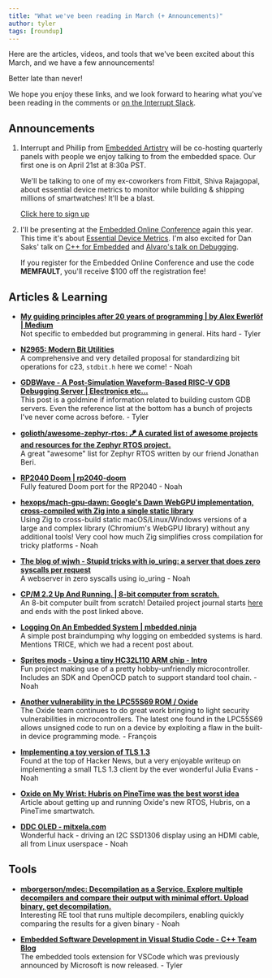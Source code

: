 ```yaml
---
title: "What we've been reading in March (+ Announcements)"
author: tyler
tags: [roundup]
---
```


<!-- excerpt start -->

Here are the articles, videos, and tools that we've been excited about this
March, and we have a few announcements!

Better late than never!

<!-- excerpt end -->

We hope you enjoy these links, and we look forward to hearing what you've been
reading in the comments or [on the Interrupt Slack](https://interrupt-slack.herokuapp.com/).

## Announcements

1. Interrupt and Phillip from [Embedded Artistry](https://embeddedartistry.com) will be co-hosting quarterly panels with people we enjoy talking to from the embedded space. Our first one is on April 21st at 8:30a PST. 

    We'll be talking to one of my ex-coworkers from Fitbit, Shiva Rajagopal, about essential device metrics to monitor while building & shipping millions of smartwatches! It'll be a blast. 

    [Click here to sign up](https://go.memfault.com/embedded-device-observability-metrics-panel)

2. I'll be presenting at the [Embedded Online Conference](https://www.embeddedonlineconference.com/) again this year. This time it's about [Essential Device Metrics](https://www.embeddedonlineconference.com/session/Essential_Device_and_Firmware_Metrics). I'm also excited for Dan Saks' talk on [C++ for Embedded](https://www.embeddedonlineconference.com/workshop/What_Cplusplus_Can_Do_For_Embedded_Systems) and [Alvaro's talk on Debugging](https://www.embeddedonlineconference.com/session/Adventures_in_Debugging).

    If you register for the Embedded Online Conference and use the code **MEMFAULT**, you'll receive $100 off the registration fee!

## Articles & Learning

- [**My guiding principles after 20 years of programming | by Alex Ewerlöf | Medium**](https://alexewerlof.medium.com/my-guiding-principles-after-20-years-of-programming-a087dc55596c)<br>
Not specific to embedded but programming in general. Hits hard - Tyler

- [**N2965: Modern Bit Utilities**](https://thephd.dev/_vendor/future_cxx/papers/C%20-%20Modern%20Bit%20Utilities.html)<br>
A comprehensive and very detailed proposal for standardizing bit operations for c23, `stdbit.h` here we come! - Noah

- [**GDBWave - A Post-Simulation Waveform-Based RISC-V GDB Debugging Server | Electronics etc…**](https://tomverbeure.github.io/2022/02/20/GDBWave-Post-Simulation-RISCV-SW-Debugging.html)<br>
This post is a goldmine if information related to building custom GDB servers. Even the reference list at the bottom has a bunch of projects I've never come across before. - Tyler


- [**golioth/awesome-zephyr-rtos: 🪁 A curated list of awesome projects and resources for the Zephyr RTOS project.**](https://github.com/golioth/awesome-zephyr-rtos)<br>
A great "awesome" list for Zephyr RTOS written by our friend Jonathan Beri.

- [**RP2040 Doom | rp2040-doom**](https://kilograham.github.io/rp2040-doom/)<br>
Fully featured Doom port for the RP2040 - Noah

- [**hexops/mach-gpu-dawn: Google's Dawn WebGPU implementation, cross-compiled with Zig into a single static library**](https://github.com/hexops/mach-gpu-dawn)<br>
Using Zig to cross-build static macOS/Linux/Windows versions of a large and complex library (Chromium's WebGPU library) without any additional tools! Very cool how much Zig simplifies cross compilation for tricky platforms - Noah

- [**The blog of wjwh - Stupid tricks with io_uring: a server that does zero syscalls per request**](https://wjwh.eu/posts/2021-10-01-no-syscall-server-iouring.html)<br>
A webserver in zero syscalls using io_uring - Noah

- [**CP/M 2.2 Up And Running. | 8-bit computer from scratch.**](https://ciernioo.wordpress.com/2016/05/11/cpm-2-2-up-and-running/)<br>
An 8-bit computer built from scratch! Detailed project journal starts [here](https://ciernioo.wordpress.com/2014/07/17/dziennik-projektu-rozpoczety/) and ends with the post linked above.

- [**Logging On An Embedded System | mbedded.ninja**](https://blog.mbedded.ninja/programming/logging-on-an-embedded-system/)<br>
A simple post braindumping why logging on embedded systems is hard. Mentions TRICE, which we had a recent post about.

- [**Sprites mods - Using a tiny HC32L110 ARM chip - Intro**](https://spritesmods.com/?art=hc32l110&page=1)<br>
Fun project making use of a pretty hobby-unfriendly microcontroller. Includes an SDK and OpenOCD patch to support standard tool chain. - Noah

- [**Another vulnerability in the LPC55S69 ROM / Oxide**](https://oxide.computer/blog/another-vulnerability-in-the-lpc55s69-rom)<br>
The Oxide team continues to do great work bringing to light security vulnerabilities in microcontrollers. The latest one found in the LPC55S69 allows unsigned code to run on a device by exploiting a flaw in the built-in device programming mode. - François

- [**Implementing a toy version of TLS 1.3**](https://jvns.ca/blog/2022/03/23/a-toy-version-of-tls/)<br>
Found at the top of Hacker News, but a very enjoyable writeup on implementing a small TLS 1.3 client by the ever wonderful Julia Evans - Noah

- [**Oxide on My Wrist: Hubris on PineTime was the best worst idea**](https://artemis.sh/2022/03/28/oxide-hubris-on-pinetime.html)<br>
Article about getting up and running Oxide's new RTOS, Hubris, on a PineTime smartwatch.

- [**DDC OLED - mitxela.com**](https://mitxela.com/projects/ddc-oled)<br>
Wonderful hack - driving an I2C SSD1306 display using an HDMI cable, all from Linux userspace - Noah

## Tools

- [**mborgerson/mdec: Decompilation as a Service. Explore multiple decompilers and compare their output with minimal effort. Upload binary, get decompilation.**](https://github.com/mborgerson/mdec)<br>
Interesting RE tool that runs multiple decompilers, enabling quickly comparing the results for a given binary - Noah

- [**Embedded Software Development in Visual Studio Code - C++ Team Blog**](https://devblogs.microsoft.com/cppblog/vscode-embedded-development/)<br>
The embedded tools extension for VSCode which was previously announced by Microsoft is now released. - Tyler
